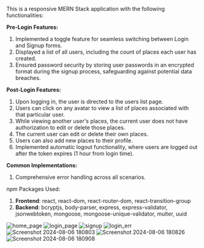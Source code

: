 This is a responsive MERN Stack application with the following functionalities:

**Pre-Login Features:**
1. Implemented a toggle feature for seamless switching between Login and Signup forms.
2. Displayed a list of all users, including the count of places each user has created.
3. Ensured password security by storing user passwords in an encrypted format during the signup process, safeguarding against potential data breaches.

**Post-Login Features:**
1. Upon logging in, the user is directed to the users list page.
2. Users can click on any avatar to view a list of places associated with that particular user.
3. While viewing another user's places, the current user does not have authorization to edit or delete those places.
4. The current user can edit or delete their own places.
5. Users can also add new places to their profile.
6. Implemented automatic logout functionality, where users are logged out after the token expires (1 hour from login time).

**Common Implementations:**
1. Comprehensive error handling across all scenarios.

npm Packages Used:
1. **Frontend**: react, react-dom, react-router-dom, react-transition-group
2. **Backend**: bcryptjs, body-parser, express, express-validator, jsonwebtoken, mongoose, mongoose-unique-validator, multer, uuid

![home_page](https://github.com/user-attachments/assets/91a7e861-acc0-4947-95dc-2c8521c8228a)
![login_page](https://github.com/user-attachments/assets/b36dd69a-ebaf-46c8-8350-f25d57118846)
![signup](https://github.com/user-attachments/assets/e1ae7a7f-b9ae-40aa-a0db-5741a544c25f)
![login_err](https://github.com/user-attachments/assets/236708b8-9276-4983-9463-2c2ed68f6396)
![Screenshot 2024-08-06 180803](https://github.com/user-attachments/assets/3785fd6f-39ab-4c81-a7a1-37963dbd3fb5)
![Screenshot 2024-08-06 180826](https://github.com/user-attachments/assets/5d8ae579-de01-4d9e-829b-eafeb8a15b8b)
![Screenshot 2024-08-06 180908](https://github.com/user-attachments/assets/a9a07029-de87-47d1-b056-9e5f3fe22c7d)


